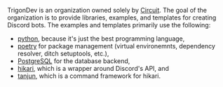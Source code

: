 TrigonDev is an organization owned solely by [Circuit](https://github.com/CircuitSacul). The goal of the organization is to provide libraries, examples, and templates for creating Discord bots. The examples and templates primarily use the following:
 - [python](https://python.org), because it's just the best programming language,
 - [poetry](https://python-poetry.org/) for package management (virtual environemnts, dependency resolver, ditch setuptools, etc.),
 - [PostgreSQL](https://www.postgresql.org) for the database backend,
 - [hikari](https://github.com/hikari-py/hikari), which is a wrapper around Discord's API, and
 - [tanjun](https://github.com/FasterSpeeding/Tanjun), which is a command framework for hikari.
